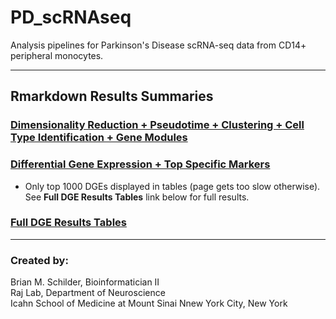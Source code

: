 # PD_scRNAseq 
Analysis pipelines for Parkinson's Disease scRNA-seq data from CD14+ peripheral monocytes.  

---  

## Rmarkdown Results Summaries

### [Dimensionality Reduction + Pseudotime + Clustering + Cell Type Identification + Gene Modules](https://rajlabmssm.github.io/PD_scRNAseq/Results/Current/scRNAseq_Monocle3.html)  

### [Differential Gene Expression + Top Specific Markers](https://rajlabmssm.github.io/PD_scRNAseq/Results/Current/scRNAseq_Monocle3_DGE.html)  
- Only top 1000 DGEs displayed in tables (page gets too slow otherwise). See **Full DGE Results Tables** link below for full results.  

### [Full DGE Results Tables](https://github.com/RajLabMSSM/PD_scRNAseq/tree/master/Results)  
 
 

---
### Created by:  
Brian M. Schilder, Bioinformatician II  
Raj Lab, Department of Neuroscience  
Icahn School of Medicine at Mount Sinai 
Nnew York City, New York
